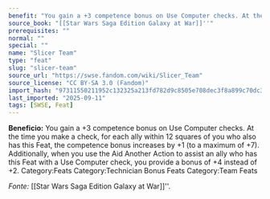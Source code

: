 ```yaml
---
benefit: "You gain a +3 competence bonus on Use Computer checks. At the time you make a check, for each ally within 12 squares of you who also has this Feat, the competence bonus increases by +1 (to a maximum of +7).  Additionally, when you use the Aid Another Action to assist an ally who has this Feat with a Use Computer check, you provide a bonus of +4 instead of +2. Category:Feats Category:Technician Bonus Feats Category:Team Feats"
source_book: "[[Star Wars Saga Edition Galaxy at War]]''"
prerequisites: ""
normal: ""
special: ""
name: "Slicer Team"
type: "feat"
slug: "slicer-team"
source_url: "https://swse.fandom.com/wiki/Slicer_Team"
source_license: "CC BY-SA 3.0 (Fandom)"
import_hash: "97311550211952c132325a213fd782d9c8505e708dec3f8a899c70dc30d01c43"
last_imported: "2025-09-11"
tags: [SWSE, Feat]
---
```

**Beneficio:** You gain a +3 competence bonus on Use Computer checks. At the time you make a check, for each ally within 12 squares of you who also has this Feat, the competence bonus increases by +1 (to a maximum of +7).  Additionally, when you use the Aid Another Action to assist an ally who has this Feat with a Use Computer check, you provide a bonus of +4 instead of +2. Category:Feats Category:Technician Bonus Feats Category:Team Feats

*Fonte:* [[Star Wars Saga Edition Galaxy at War]]''.